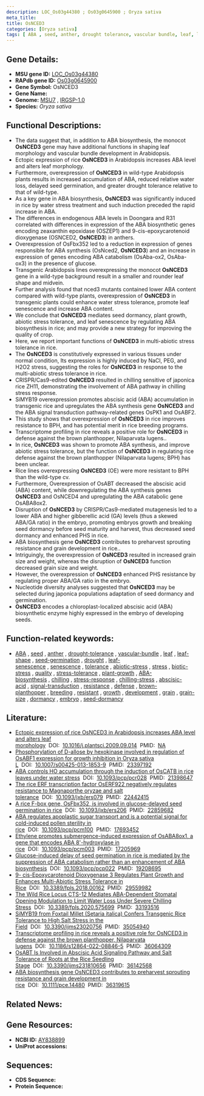 ```yaml
---
description: LOC_Os03g44380 ; Os03g0645900 ; Oryza sativa
meta_title:
title: OsNCED3
categories: [Oryza sativa]
tags: [ ABA , seed, anther, drought tolerance, vascular bundle, leaf, leaf shape, seed germination, drought, leaf senescence, senescence, tolerance, abiotic stress, stress, biotic stress, ABA, quality, stress tolerance, plant growth, ABA biosynthesis, chilling, stress response, chilling stress, abscisic acid, signal transduction, resistance, defense, brown planthopper, breeding, resistant, growth, development, grain, grain size, dormancy, embryo, seed dormancy]
---
```


## Gene Details:
- **MSU gene ID:** [LOC_Os03g44380](http://rice.uga.edu/cgi-bin/ORF_infopage.cgi?orf=LOC_Os03g44380)  
- **RAPdb gene ID:** [Os03g0645900](https://rapdb.dna.affrc.go.jp/locus/?name=Os03g0645900)  
- **Gene Symbol:** OsNCED3
- **Gene Name:**
- **Genome:**  [MSU7](http://rice.uga.edu/)&nbsp;,&nbsp;[IRGSP-1.0](https://rapdb.dna.affrc.go.jp/download/irgsp1.html)
- **Species:** *Oryza sativa*

## Functional Descriptions:
   - The data suggest that, in addition to ABA biosynthesis, the monocot **OsNCED3** gene may have additional functions in shaping leaf morphology and vascular bundle development in Arabidopsis.
   - Ectopic expression of rice **OsNCED3** in Arabidopsis increases ABA level and alters leaf morphology.
   - Furthermore, overexpression of **OsNCED3** in wild-type Arabidopsis plants results in increased accumulation of ABA, reduced relative water loss, delayed seed germination, and greater drought tolerance relative to that of wild-type.
   - As a key gene in ABA biosynthesis, **OsNCED3** was significantly induced in rice by water stress treatment and such induction preceded the rapid increase in ABA.
   - The differences in endogenous ABA levels in Doongara and R31 correlated with differences in expression of the ABA biosynthetic genes encoding zeaxanthin epoxidase (OSZEP1) and 9-cis-epoxycarotenoid dioxygenase (OSNCED2, **OsNCED3**) in anthers.
   - Overexpression of OsFbx352 led to a reduction in expression of genes responsible for ABA synthesis (OsNced2, **OsNCED3**) and an increase in expression of genes encoding ABA catabolism (OsAba-ox2, OsAba-ox3) in the presence of glucose.
   - Transgenic Arabidopsis lines overexpressing the monocot **OsNCED3** gene in a wild-type background result in a smaller and rounder leaf shape and midvein.
   - Further analysis found that nced3 mutants contained lower ABA content compared with wild-type plants, overexpression of **OsNCED3** in transgenic plants could enhance water stress tolerance, promote leaf senescence and increase ABA content.
   - We conclude that **OsNCED3** mediates seed dormancy, plant growth, abiotic stress tolerance, and leaf senescence by regulating ABA biosynthesis in rice; and may provide a new strategy for improving the quality of crop.
   - Here, we report important functions of **OsNCED3** in multi-abiotic stress tolerance in rice.
   - The **OsNCED3** is constitutively expressed in various tissues under normal condition, Its expression is highly induced by NaCl, PEG, and H2O2 stress, suggesting the roles for **OsNCED3** in response to the multi-abiotic stress tolerance in rice.
   - CRISPR/Cas9-edited **OsNCED3** resulted in chilling sensitive of japonica rice ZH11, demonstrating the involvement of ABA pathway in chilling stress response.
   - SiMYB19 overexpression promotes abscisic acid (ABA) accumulation in transgenic rice and upregulates the ABA synthesis gene **OsNCED3** and the ABA signal transduction pathway-related genes OsPK1 and OsABF2.
   - This study shows that overexpression of **OsNCED3** in rice improves resistance to BPH, and has potential merit in rice breeding programs.
   - Transcriptome profiling in rice reveals a positive role for **OsNCED3** in defense against the brown planthopper, Nilaparvata lugens..
   - In rice, **OsNCED3** was shown to promote ABA synthesis, and improve abiotic stress tolerance, but the function of **OsNCED3** in regulating rice defense against the brown planthopper (Nilaparvata lugens; BPH) has been unclear.
   - Rice lines overexpressing **OsNCED3** (OE) were more resistant to BPH than the wild-type cv.
   - Furthermore, Overexpression of OsABT decreased the abscisic acid (ABA) content, while downregulating the ABA synthesis genes **OsNCED3** and OsNCED4 and upregulating the ABA catabolic gene OsABA8ox2.
   - Disruption of **OsNCED3** by CRISPR/Cas9-mediated mutagenesis led to a lower ABA and higher gibberellic acid (GA) levels (thus a skewed ABA/GA ratio) in the embryo, promoting embryos growth and breaking seed dormancy before seed maturity and harvest, thus decreased seed dormancy and enhanced PHS in rice.
   - ABA biosynthesis gene **OsNCED3** contributes to preharvest sprouting resistance and grain development in rice..
   - Intriguingly, the overexpression of **OsNCED3** resulted in increased grain size and weight, whereas the disruption of **OsNCED3** function decreased grain size and weight.
   - However, the overexpression of **OsNCED3** enhanced PHS resistance by regulating proper ABA/GA ratio in the embryo.
   - Nucleotide diversity analyses suggested that **OsNCED3** may be selected during japonica populations adaptation of seed dormancy and germination.
   - **OsNCED3** encodes a chloroplast-localized abscisic acid (ABA) biosynthetic enzyme highly expressed in the embryo of developing seeds.

## Function-related keywords:
   - [ABA](/tags/ABA/)&nbsp;,&nbsp;[seed](/tags/seed/)&nbsp;,&nbsp;[anther](/tags/anther/)&nbsp;,&nbsp;[drought-tolerance](/tags/drought-tolerance/)&nbsp;,&nbsp;[vascular-bundle](/tags/vascular-bundle/)&nbsp;,&nbsp;[leaf](/tags/leaf/)&nbsp;,&nbsp;[leaf-shape](/tags/leaf-shape/)&nbsp;,&nbsp;[seed-germination](/tags/seed-germination/)&nbsp;,&nbsp;[drought](/tags/drought/)&nbsp;,&nbsp;[leaf-senescence](/tags/leaf-senescence/)&nbsp;,&nbsp;[senescence](/tags/senescence/)&nbsp;,&nbsp;[tolerance](/tags/tolerance/)&nbsp;,&nbsp;[abiotic-stress](/tags/abiotic-stress/)&nbsp;,&nbsp;[stress](/tags/stress/)&nbsp;,&nbsp;[biotic-stress](/tags/biotic-stress/)&nbsp;,&nbsp;[quality](/tags/quality/)&nbsp;,&nbsp;[stress-tolerance](/tags/stress-tolerance/)&nbsp;,&nbsp;[plant-growth](/tags/plant-growth/)&nbsp;,&nbsp;[ABA-biosynthesis](/tags/ABA-biosynthesis/)&nbsp;,&nbsp;[chilling](/tags/chilling/)&nbsp;,&nbsp;[stress-response](/tags/stress-response/)&nbsp;,&nbsp;[chilling-stress](/tags/chilling-stress/)&nbsp;,&nbsp;[abscisic-acid](/tags/abscisic-acid/)&nbsp;,&nbsp;[signal-transduction](/tags/signal-transduction/)&nbsp;,&nbsp;[resistance](/tags/resistance/)&nbsp;,&nbsp;[defense](/tags/defense/)&nbsp;,&nbsp;[brown-planthopper](/tags/brown-planthopper/)&nbsp;,&nbsp;[breeding](/tags/breeding/)&nbsp;,&nbsp;[resistant](/tags/resistant/)&nbsp;,&nbsp;[growth](/tags/growth/)&nbsp;,&nbsp;[development](/tags/development/)&nbsp;,&nbsp;[grain](/tags/grain/)&nbsp;,&nbsp;[grain-size](/tags/grain-size/)&nbsp;,&nbsp;[dormancy](/tags/dormancy/)&nbsp;,&nbsp;[embryo](/tags/embryo/)&nbsp;,&nbsp;[seed-dormancy](/tags/seed-dormancy/)

## Literature:
   - [Ectopic expression of rice OsNCED3 in Arabidopsis increases ABA level and alters leaf morphology](https://www.doi.org/10.1016/j.plantsci.2009.09.014)&nbsp;&nbsp;DOI:&nbsp;&nbsp;[10.1016/j.plantsci.2009.09.014](https://www.doi.org/10.1016/j.plantsci.2009.09.014)&nbsp;&nbsp;PMID:&nbsp;&nbsp;[NA](https://pubmed.ncbi.nlm.nih.gov/NA/)
   - [Phosphorylation of D-allose by hexokinase involved in regulation of OsABF1 expression for growth inhibition in Oryza sativa L](https://www.doi.org/10.1007/s00425-013-1853-9)&nbsp;&nbsp;DOI:&nbsp;&nbsp;[10.1007/s00425-013-1853-9](https://www.doi.org/10.1007/s00425-013-1853-9)&nbsp;&nbsp;PMID:&nbsp;&nbsp;[23397192](https://pubmed.ncbi.nlm.nih.gov/23397192/)
   - [ABA controls HO accumulation through the induction of OsCATB in rice leaves under water stress](https://www.doi.org/10.1093/pcp/pcr028)&nbsp;&nbsp;DOI:&nbsp;&nbsp;[10.1093/pcp/pcr028](https://www.doi.org/10.1093/pcp/pcr028)&nbsp;&nbsp;PMID:&nbsp;&nbsp;[21398647](https://pubmed.ncbi.nlm.nih.gov/21398647/)
   - [The rice ERF transcription factor OsERF922 negatively regulates resistance to Magnaporthe oryzae and salt tolerance](https://www.doi.org/10.1093/jxb/ers079)&nbsp;&nbsp;DOI:&nbsp;&nbsp;[10.1093/jxb/ers079](https://www.doi.org/10.1093/jxb/ers079)&nbsp;&nbsp;PMID:&nbsp;&nbsp;[22442415](https://pubmed.ncbi.nlm.nih.gov/22442415/)
   - [A rice F-box gene, OsFbx352, is involved in glucose-delayed seed germination in rice](https://www.doi.org/10.1093/jxb/ers206)&nbsp;&nbsp;DOI:&nbsp;&nbsp;[10.1093/jxb/ers206](https://www.doi.org/10.1093/jxb/ers206)&nbsp;&nbsp;PMID:&nbsp;&nbsp;[22859682](https://pubmed.ncbi.nlm.nih.gov/22859682/)
   - [ABA regulates apoplastic sugar transport and is a potential signal for cold-induced pollen sterility in rice](https://www.doi.org/10.1093/pcp/pcm100)&nbsp;&nbsp;DOI:&nbsp;&nbsp;[10.1093/pcp/pcm100](https://www.doi.org/10.1093/pcp/pcm100)&nbsp;&nbsp;PMID:&nbsp;&nbsp;[17693452](https://pubmed.ncbi.nlm.nih.gov/17693452/)
   - [Ethylene promotes submergence-induced expression of OsABA8ox1, a gene that encodes ABA 8'-hydroxylase in rice](https://www.doi.org/10.1093/pcp/pcm003)&nbsp;&nbsp;DOI:&nbsp;&nbsp;[10.1093/pcp/pcm003](https://www.doi.org/10.1093/pcp/pcm003)&nbsp;&nbsp;PMID:&nbsp;&nbsp;[17205969](https://pubmed.ncbi.nlm.nih.gov/17205969/)
   - [Glucose-induced delay of seed germination in rice is mediated by the suppression of ABA catabolism rather than an enhancement of ABA biosynthesis](https://www.doi.org/10.1093/pcp/pcp022)&nbsp;&nbsp;DOI:&nbsp;&nbsp;[10.1093/pcp/pcp022](https://www.doi.org/10.1093/pcp/pcp022)&nbsp;&nbsp;PMID:&nbsp;&nbsp;[19208695](https://pubmed.ncbi.nlm.nih.gov/19208695/)
   - [9- cis-Epoxycarotenoid Dioxygenase 3 Regulates Plant Growth and Enhances Multi-Abiotic Stress Tolerance in Rice](https://www.doi.org/10.3389/fpls.2018.00162)&nbsp;&nbsp;DOI:&nbsp;&nbsp;[10.3389/fpls.2018.00162](https://www.doi.org/10.3389/fpls.2018.00162)&nbsp;&nbsp;PMID:&nbsp;&nbsp;[29559982](https://pubmed.ncbi.nlm.nih.gov/29559982/)
   - [The Wild Rice Locus CTS-12 Mediates ABA-Dependent Stomatal Opening Modulation to Limit Water Loss Under Severe Chilling Stress](https://www.doi.org/10.3389/fpls.2020.575699)&nbsp;&nbsp;DOI:&nbsp;&nbsp;[10.3389/fpls.2020.575699](https://www.doi.org/10.3389/fpls.2020.575699)&nbsp;&nbsp;PMID:&nbsp;&nbsp;[33193516](https://pubmed.ncbi.nlm.nih.gov/33193516/)
   - [SiMYB19 from Foxtail Millet (Setaria italica) Confers Transgenic Rice Tolerance to High Salt Stress in the Field](https://www.doi.org/10.3390/ijms23020756)&nbsp;&nbsp;DOI:&nbsp;&nbsp;[10.3390/ijms23020756](https://www.doi.org/10.3390/ijms23020756)&nbsp;&nbsp;PMID:&nbsp;&nbsp;[35054940](https://pubmed.ncbi.nlm.nih.gov/35054940/)
   - [Transcriptome profiling in rice reveals a positive role for OsNCED3 in defense against the brown planthopper, Nilaparvata lugens](https://www.doi.org/10.1186/s12864-022-08846-5)&nbsp;&nbsp;DOI:&nbsp;&nbsp;[10.1186/s12864-022-08846-5](https://www.doi.org/10.1186/s12864-022-08846-5)&nbsp;&nbsp;PMID:&nbsp;&nbsp;[36064309](https://pubmed.ncbi.nlm.nih.gov/36064309/)
   - [OsABT Is Involved in Abscisic Acid Signaling Pathway and Salt Tolerance of Roots at the Rice Seedling Stage](https://www.doi.org/10.3390/ijms231810656)&nbsp;&nbsp;DOI:&nbsp;&nbsp;[10.3390/ijms231810656](https://www.doi.org/10.3390/ijms231810656)&nbsp;&nbsp;PMID:&nbsp;&nbsp;[36142568](https://pubmed.ncbi.nlm.nih.gov/36142568/)
   - [ABA biosynthesis gene OsNCED3 contributes to preharvest sprouting resistance and grain development in rice](https://www.doi.org/10.1111/pce.14480)&nbsp;&nbsp;DOI:&nbsp;&nbsp;[10.1111/pce.14480](https://www.doi.org/10.1111/pce.14480)&nbsp;&nbsp;PMID:&nbsp;&nbsp;[36319615](https://pubmed.ncbi.nlm.nih.gov/36319615/)

## Related News:

## Gene Resources:
- **NCBI ID:**  [AY838899](http://www.ncbi.nlm.nih.gov/nuccore/AY838899)
- **UniProt accessions:** [](https://www.uniprot.org/uniprotkb//entry)

## Sequences:
- **CDS Sequence:**
- **Protein Sequence:**
